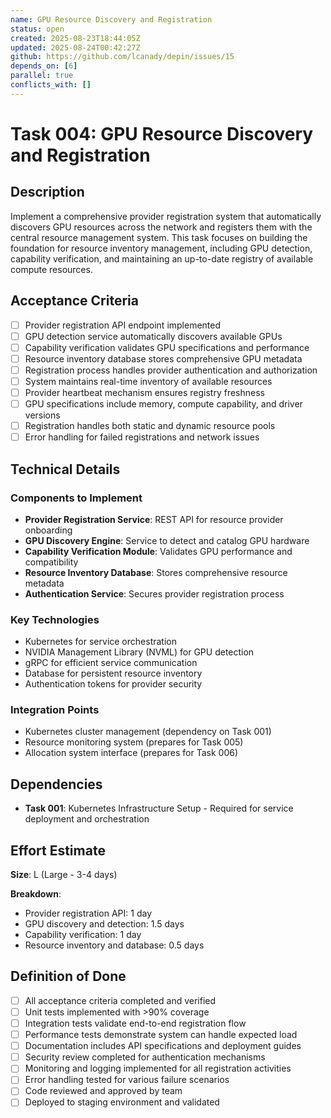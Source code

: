 ```yaml
---
name: GPU Resource Discovery and Registration
status: open
created: 2025-08-23T18:44:05Z
updated: 2025-08-24T00:42:27Z
github: https://github.com/lcanady/depin/issues/15
depends_on: [6]
parallel: true
conflicts_with: []
---
```


# Task 004: GPU Resource Discovery and Registration

## Description

Implement a comprehensive provider registration system that automatically discovers GPU resources across the network and registers them with the central resource management system. This task focuses on building the foundation for resource inventory management, including GPU detection, capability verification, and maintaining an up-to-date registry of available compute resources.

## Acceptance Criteria

- [ ] Provider registration API endpoint implemented
- [ ] GPU detection service automatically discovers available GPUs
- [ ] Capability verification validates GPU specifications and performance
- [ ] Resource inventory database stores comprehensive GPU metadata
- [ ] Registration process handles provider authentication and authorization
- [ ] System maintains real-time inventory of available resources
- [ ] Provider heartbeat mechanism ensures registry freshness
- [ ] GPU specifications include memory, compute capability, and driver versions
- [ ] Registration handles both static and dynamic resource pools
- [ ] Error handling for failed registrations and network issues

## Technical Details

### Components to Implement
- **Provider Registration Service**: REST API for resource provider onboarding
- **GPU Discovery Engine**: Service to detect and catalog GPU hardware
- **Capability Verification Module**: Validates GPU performance and compatibility
- **Resource Inventory Database**: Stores comprehensive resource metadata
- **Authentication Service**: Secures provider registration process

### Key Technologies
- Kubernetes for service orchestration
- NVIDIA Management Library (NVML) for GPU detection
- gRPC for efficient service communication
- Database for persistent resource inventory
- Authentication tokens for provider security

### Integration Points
- Kubernetes cluster management (dependency on Task 001)
- Resource monitoring system (prepares for Task 005)
- Allocation system interface (prepares for Task 006)

## Dependencies

- **Task 001**: Kubernetes Infrastructure Setup - Required for service deployment and orchestration

## Effort Estimate

**Size**: L (Large - 3-4 days)

**Breakdown**:
- Provider registration API: 1 day
- GPU discovery and detection: 1.5 days
- Capability verification: 1 day
- Resource inventory and database: 0.5 days

## Definition of Done

- [ ] All acceptance criteria completed and verified
- [ ] Unit tests implemented with >90% coverage
- [ ] Integration tests validate end-to-end registration flow
- [ ] Performance tests demonstrate system can handle expected load
- [ ] Documentation includes API specifications and deployment guides
- [ ] Security review completed for authentication mechanisms
- [ ] Monitoring and logging implemented for all registration activities
- [ ] Error handling tested for various failure scenarios
- [ ] Code reviewed and approved by team
- [ ] Deployed to staging environment and validated
